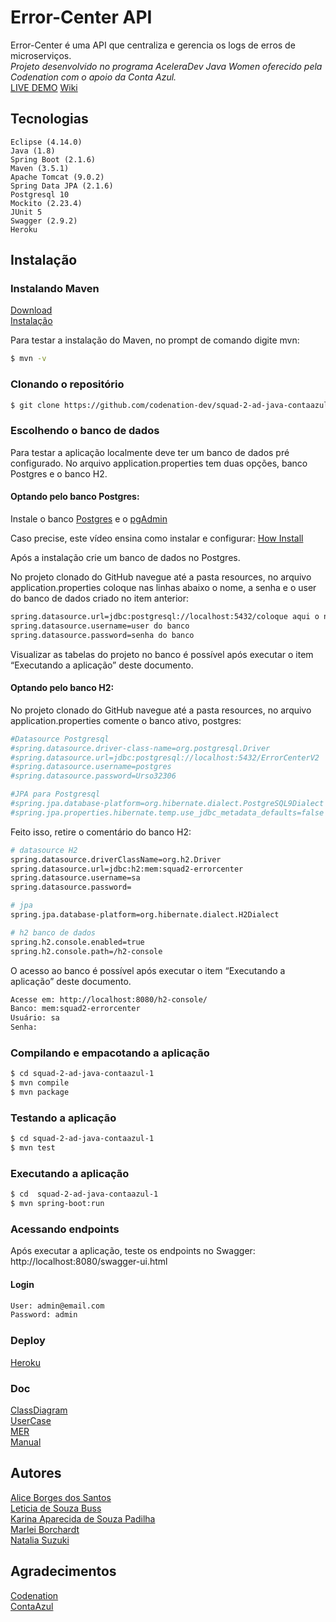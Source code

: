 # Error-Center API
Error-Center é uma API que centraliza e gerencia os logs de erros de microserviços. <br>
*Projeto desenvolvido no programa AceleraDev Java Women oferecido pela Codenation com o apoio da Conta Azul.* <br>
[LIVE DEMO](https://error-center-api.herokuapp.com/swagger-ui.html#/) [ Wiki](https://github.com/codenation-dev/squad-2-ad-java-contaazul-1.wiki.git) <br> 

## Tecnologias
    Eclipse (4.14.0)
    Java (1.8)
    Spring Boot (2.1.6)
    Maven (3.5.1)
    Apache Tomcat (9.0.2)
    Spring Data JPA (2.1.6)
    Postgresql 10
    Mockito (2.23.4)
    JUnit 5 
    Swagger (2.9.2) 
    Heroku

## Instalação

### Instalando Maven
  [Download](https://maven.apache.org/download.cgi) <br>
  [Instalação](https://maven.apache.org/install.html)

  Para testar a instalação do Maven, no prompt de comando digite mvn:
```bash
$ mvn -v
```

### Clonando o repositório
```bash
$ git clone https://github.com/codenation-dev/squad-2-ad-java-contaazul-1.git
```

### Escolhendo o banco de dados
Para testar a aplicação localmente deve ter um banco de dados pré configurado. No arquivo application.properties tem duas opções, banco Postgres e o banco H2.

#### Optando pelo banco Postgres:
Instale o banco [Postgres](https://www.postgresql.org/download/) e o [pgAdmin](https://www.pgadmin.org/download/)

Caso precise, este vídeo ensina como instalar e configurar:
[How Install](https://www.youtube.com/watch?v=e1MwsT5FJRQ)

Após a instalação crie um banco de dados no Postgres.

No projeto clonado do GitHub navegue até a pasta resources, no arquivo application.properties coloque nas linhas abaixo o nome, a senha e o user do banco de dados criado no item anterior:
```bash
spring.datasource.url=jdbc:postgresql://localhost:5432/coloque aqui o nome do banco
spring.datasource.username=user do banco
spring.datasource.password=senha do banco
```
Visualizar as tabelas do projeto no banco é possível após executar o item “Executando a aplicação” deste documento. 

#### Optando pelo banco H2:
No projeto clonado do GitHub navegue até a pasta resources, no arquivo application.properties comente o banco ativo, postgres:
```bash
#Datasource Postgresql
#spring.datasource.driver-class-name=org.postgresql.Driver
#spring.datasource.url=jdbc:postgresql://localhost:5432/ErrorCenterV2
#spring.datasource.username=postgres
#spring.datasource.password=Urso32306

#JPA para Postgresql
#spring.jpa.database-platform=org.hibernate.dialect.PostgreSQL9Dialect
#spring.jpa.properties.hibernate.temp.use_jdbc_metadata_defaults=false
```

Feito isso, retire o comentário do banco H2:
```bash
# datasource H2
spring.datasource.driverClassName=org.h2.Driver
spring.datasource.url=jdbc:h2:mem:squad2-errorcenter
spring.datasource.username=sa
spring.datasource.password=

# jpa
spring.jpa.database-platform=org.hibernate.dialect.H2Dialect

# h2 banco de dados
spring.h2.console.enabled=true
spring.h2.console.path=/h2-console
```

O acesso ao banco é possível após executar o item “Executando a aplicação” deste documento. 
```bash
Acesse em: http://localhost:8080/h2-console/
Banco: mem:squad2-errorcenter
Usuário: sa
Senha:
```

### Compilando e empacotando a aplicação
```bash
$ cd squad-2-ad-java-contaazul-1
$ mvn compile
$ mvn package
```

### Testando a aplicação
```bash
$ cd squad-2-ad-java-contaazul-1
$ mvn test
```

### Executando a aplicação
```bash
$ cd  squad-2-ad-java-contaazul-1
$ mvn spring-boot:run
```

### Acessando endpoints
  Após executar a aplicação, teste os endpoints no Swagger:
  http://localhost:8080/swagger-ui.html

#### Login

```txt
User: admin@email.com
Password: admin
```

### Deploy

  [Heroku](https://error-center-api.herokuapp.com/swagger-ui.html#/)
  
### Doc
[ClassDiagram](https://github.com/codenation-dev/squad-2-ad-java-contaazul-1/blob/master/doc/ClassDiagram.jpg) <br>
[UserCase](https://github.com/codenation-dev/squad-2-ad-java-contaazul-1/blob/master/doc/UserCase.JPG) <br>
[MER](https://github.com/codenation-dev/squad-2-ad-java-contaazul-1/blob/master/doc/MER.JPG) <br>
[Manual](https://github.com/codenation-dev/squad-2-ad-java-contaazul-1/blob/master/doc/Como%20testar%20a%20API.pdf) <br>
  
## Autores
  [Alice Borges dos Santos](https://www.linkedin.com/in/alice-borges/) <br>
  [Leticia de Souza Buss](https://www.linkedin.com/in/leticia-d-942652134/) <br>
  [Karina Aparecida de Souza Padilha](https://www.linkedin.com/in/karina-aparecida-de-souza-padilha-143951106/) <br>
  [Marlei Borchardt](https://www.linkedin.com/in/marlei-borchardt) <br>
  [Natalia Suzuki](https://www.linkedin.com/in/natalia-suzuki-210349108/) <br>

## Agradecimentos
  [Codenation](https://www.codenation.dev/)<br>
  [ContaAzul](https://contaazul.com/)
